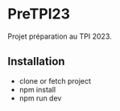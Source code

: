 # PreTPI23
Projet préparation au TPI 2023.

## Installation
- clone or fetch project
- npm install
- npm run dev
